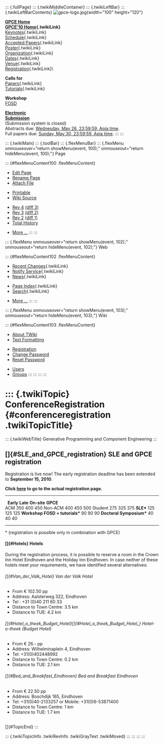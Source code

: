 ::: {.fullPage}
::: {.twikiMiddleContainer}
::: {.twikiLeftBar}
::: {.twikiLeftBarContents}
![gpce-logo.jpg](../pub/GPCE10/WebLeftBar/gpce-logo.jpg){width="100"
height="120"}

**[GPCE Home](http://program-transformation.org/Gpce)**\
**[GPCE\'10 Home](WebHome){.twikiLink}**\
[Keynotes](KeynoteSpeakers){.twikiLink}\
[Schedule](ConferenceProgram){.twikiLink}\
[Accepted Papers](AcceptedPapers){.twikiLink}\
[Poster](Poster){.twikiLink}\
[Organization](ConferenceOrganization){.twikiLink}\
[Dates](ImportantDates){.twikiLink}\
[Venue](ConferenceVenue){.twikiLink}\
[Registration](ConferenceRegistration){.twikiLink}\

**Calls for**\
[Papers](CallForPapers){.twikiLink}\
[Tutorials](CallForTutorials){.twikiLink}

**Workshop**\
[FOSD](http://www.infosun.fim.uni-passau.de/cl/staff/apel/FOSD2010/index.html)

**[Electronic\
Submission](http://www.easychair.org/conferences/?conf=gpce10)**\
(Submission system is closed)\
Abstracts due: [Wednesday, May 26, 23:59:59, Apia
time](http://www.timeanddate.com/worldclock/fixedtime.html?month=5&day=26&year=2010&hour=23&min=59&sec=59&p1=282).\
Full papers due: [Sunday, May 30, 23:59:59, Apia
time](http://www.timeanddate.com/worldclock/fixedtime.html?month=5&day=30&year=2010&hour=23&min=59&sec=59&p1=282).
:::
:::

::: {.twikiMain}
::: {.toolBar}
::: {.flexMenuBar}
::: {.flexMenu onmouseover="return showMenu(event, 100);" onmouseout="return hideMenu(event, 100);"}
Page

::: {#flexMenuContent100 .flexMenuContent}
-   [Edit
    Page](http://www.program-transformation.org/edit/GPCE10/ConferenceRegistration?t=1536827533)
-   [Rename
    Page](http://www.program-transformation.org/rename/GPCE10/ConferenceRegistration)
-   [Attach
    File](http://www.program-transformation.org/attach/GPCE10/ConferenceRegistration)

<!-- -->

-   [Printable](http://www.program-transformation.org/view/GPCE10/ConferenceRegistration?skin=print.pattern)
-   [Wiki
    Source](http://www.program-transformation.org/view/GPCE10/ConferenceRegistration?skin=text&raw=on&contenttype=text/plain)

<!-- -->

-   [Rev
    4](http://www.program-transformation.org/view/GPCE10/ConferenceRegistration?rev=1.4)
    [(diff 3)](http://www.program-transformation.org/rdiff/GPCE10/ConferenceRegistration?rev1=1.4&rev2=1.3)
-   [Rev
    3](http://www.program-transformation.org/view/GPCE10/ConferenceRegistration?rev=1.3)
    [(diff 2)](http://www.program-transformation.org/rdiff/GPCE10/ConferenceRegistration?rev1=1.3&rev2=1.2)
-   [Rev
    2](http://www.program-transformation.org/view/GPCE10/ConferenceRegistration?rev=1.2)
    [(diff 1)](http://www.program-transformation.org/rdiff/GPCE10/ConferenceRegistration?rev1=1.2&rev2=1.1)
-   [Total
    History](http://www.program-transformation.org/rdiff/GPCE10/ConferenceRegistration)

<!-- -->

-   [More
    \...](http://www.program-transformation.org/oops/GPCE10/ConferenceRegistration?template=oopsmore&param1=1.4&param2=1.4)
:::
:::

::: {.flexMenu onmouseover="return showMenu(event, 102);" onmouseout="return hideMenu(event, 102);"}
Web

::: {#flexMenuContent102 .flexMenuContent}
-   [Recent Changes](WebChanges){.twikiLink}
-   [Notify Service](WebNotify){.twikiLink}
-   [News](WebNews){.twikiLink}

<!-- -->

-   [Page Index](WebIndex){.twikiLink}
-   [Search](WebSearch){.twikiLink}

<!-- -->

-   [More
    \...](http://www.program-transformation.org/oops/GPCE10/ConferenceRegistration?template=oopsmore&param1=1.4&param2=1.4)
:::
:::

::: {.flexMenu onmouseover="return showMenu(event, 103);" onmouseout="return hideMenu(event, 103);"}
Wiki

::: {#flexMenuContent103 .flexMenuContent}
-   [About
    TWiki](http://www.program-transformation.org/view/TWiki/WebHome)
-   [Text
    Formatting](http://www.program-transformation.org/view/TWiki/TextFormattingRules)

<!-- -->

-   [Registration](http://www.program-transformation.org/view/TWiki/TWikiRegistration)
-   [Change
    Password](http://www.program-transformation.org/view/TWiki/ChangePassword)
-   [Reset
    Password](http://www.program-transformation.org/view/TWiki/ResetPassword)

<!-- -->

-   [Users](http://www.program-transformation.org/view/Main/TWikiUsers)
-   [Groups](http://www.program-transformation.org/view/Main/TWikiGroups)
:::
:::
:::
:::

::: {.twikiTopic}
ConferenceRegistration {#conferenceregistration .twikiTopicTitle}
======================

::: {.twikiWebTitle}
Generative Programming and Component Engineering
:::

[]{#SLE_and_GPCE_registration} SLE and GPCE registration
--------------------------------------------------------

Registration is live now! The early registration deadline has been
extended to **September 15, 2010**.

**Click
[here](http://www.eventure-online.com/eventure/welcome.do?type=participant&congress=17_GPSL)
to go to the actual registration page.**

  --------------------------------- ----------- ---------- -------------
                                    **Early**   **Late**   **On-site**
  **GPCE**                                                 
  ACM                               350         400        450
  Non-ACM                           400         450        500
  Student                           275         325        375
  **SLE\***                         125         125        125
  **Workshop FOSD + tutorials\***   90          90         90
  **Doctoral Symposium\***          40          40         40
  --------------------------------- ----------- ---------- -------------

\* (registration is possible only in combination with GPCE)

#### []{#Hotels} Hotels

During the registration process, it is possible to reserve a room in the
Crown Inn Hotel Eindhoven and the Holiday Inn Eindhoven. In case neither
of these hotels meet your requirements, we have identified several
alternatives:

###### []{#Van_der_Valk_Hotel} Van der Valk Hotel

-   From € 102.50 pp
-   Address: Aalsterweg 322, Eindhoven
-   Tel : +31 (0)40 211 60 33
-   Distance to Town Centre: 3.5 km
-   Distance to TUE: 4.2 km

###### []{#Hotel_o_theek_Budget_Hotel}[]{#Hotel_o_theek_Budget_Hotel_} Hotel-o-theek (Budget Hotel)

-   From € 26.- pp
-   Address: Wilhelminaplein 4, Eindhoven
-   Tel: +31(0)402448992
-   Distance to Town Centre: 0.2 km
-   Distance to TUE: 2.1 km

###### []{#Bed_and_Breakfast_Eindhoven} Bed and Breakfast Eindhoven

-   From € 22.50 pp
-   Address: Boschdijk 165, Eindhoven
-   Tel: +31(0)40-2133257 or Mobile: +31(0)6-53871400
-   Distance to Town Centre: 1 km
-   Distance to TUE: 1.7 km

\
[]{#TopicEnd}
:::

::: {.twikiTopicInfo .twikiRevInfo .twikiGrayText .twikiMoved}
:::
:::
:::
:::
